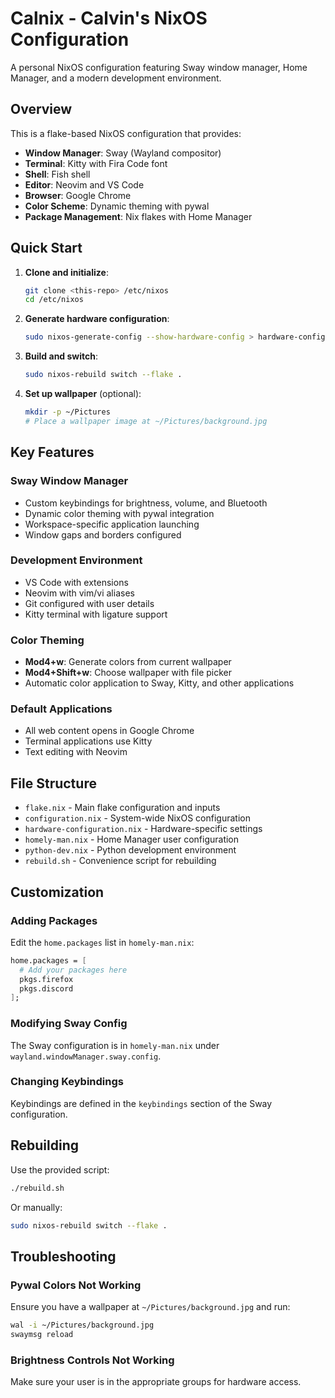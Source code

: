 # Calnix - Calvin's NixOS Configuration

A personal NixOS configuration featuring Sway window manager, Home Manager, and a modern development environment.

## Overview

This is a flake-based NixOS configuration that provides:

- **Window Manager**: Sway (Wayland compositor)
- **Terminal**: Kitty with Fira Code font
- **Shell**: Fish shell
- **Editor**: Neovim and VS Code
- **Browser**: Google Chrome
- **Color Scheme**: Dynamic theming with pywal
- **Package Management**: Nix flakes with Home Manager

## Quick Start

1. **Clone and initialize**:
   ```bash
   git clone <this-repo> /etc/nixos
   cd /etc/nixos
   ```

2. **Generate hardware configuration**:
   ```bash
   sudo nixos-generate-config --show-hardware-config > hardware-configuration.nix
   ```

3. **Build and switch**:
   ```bash
   sudo nixos-rebuild switch --flake .
   ```

4. **Set up wallpaper** (optional):
   ```bash
   mkdir -p ~/Pictures
   # Place a wallpaper image at ~/Pictures/background.jpg
   ```

## Key Features

### Sway Window Manager
- Custom keybindings for brightness, volume, and Bluetooth
- Dynamic color theming with pywal integration
- Workspace-specific application launching
- Window gaps and borders configured

### Development Environment
- VS Code with extensions
- Neovim with vim/vi aliases
- Git configured with user details
- Kitty terminal with ligature support

### Color Theming
- **Mod4+w**: Generate colors from current wallpaper
- **Mod4+Shift+w**: Choose wallpaper with file picker
- Automatic color application to Sway, Kitty, and other applications

### Default Applications
- All web content opens in Google Chrome
- Terminal applications use Kitty
- Text editing with Neovim

## File Structure

- `flake.nix` - Main flake configuration and inputs
- `configuration.nix` - System-wide NixOS configuration
- `hardware-configuration.nix` - Hardware-specific settings
- `homely-man.nix` - Home Manager user configuration
- `python-dev.nix` - Python development environment
- `rebuild.sh` - Convenience script for rebuilding

## Customization

### Adding Packages
Edit the `home.packages` list in `homely-man.nix`:

```nix
home.packages = [
  # Add your packages here
  pkgs.firefox
  pkgs.discord
];
```

### Modifying Sway Config
The Sway configuration is in `homely-man.nix` under `wayland.windowManager.sway.config`.

### Changing Keybindings
Keybindings are defined in the `keybindings` section of the Sway configuration.

## Rebuilding

Use the provided script:
```bash
./rebuild.sh
```

Or manually:
```bash
sudo nixos-rebuild switch --flake .
```

## Troubleshooting

### Pywal Colors Not Working
Ensure you have a wallpaper at `~/Pictures/background.jpg` and run:
```bash
wal -i ~/Pictures/background.jpg
swaymsg reload
```

### Brightness Controls Not Working
Make sure your user is in the appropriate groups for hardware access.

